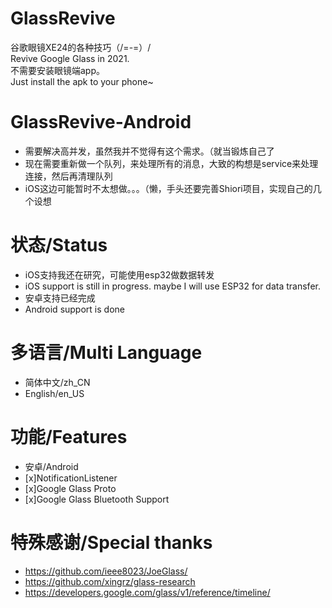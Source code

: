 # GlassRevive
谷歌眼镜XE24的各种技巧（/=-=）/  
Revive Google Glass in 2021.  
不需要安装眼镜端app。  
Just install the apk to your phone~  

# GlassRevive-Android
* 需要解决高并发，虽然我并不觉得有这个需求。（就当锻炼自己了
* 现在需要重新做一个队列，来处理所有的消息，大致的构想是service来处理连接，然后再清理队列
* iOS这边可能暂时不太想做。。。（懒，手头还要完善Shiori项目，实现自己的几个设想

# 状态/Status
* iOS支持我还在研究，可能使用esp32做数据转发
* iOS support is still in progress. maybe I will use ESP32 for data transfer.
* 安卓支持已经完成
* Android support is done

# 多语言/Multi Language
* 简体中文/zh_CN
* English/en_US

# 功能/Features
* 安卓/Android
* [x]NotificationListener
* [x]Google Glass Proto
* [x]Google Glass Bluetooth Support


# 特殊感谢/Special thanks
* https://github.com/ieee8023/JoeGlass/
* https://github.com/xingrz/glass-research
* https://developers.google.com/glass/v1/reference/timeline/
